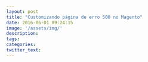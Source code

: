 ```yaml
---
layout: post
title: "Customizando página de erro 500 no Magento"
date: 2016-06-01 09:24:15
image: '/assets/img/'
description:
tags:
categories:
twitter_text:
---
```


